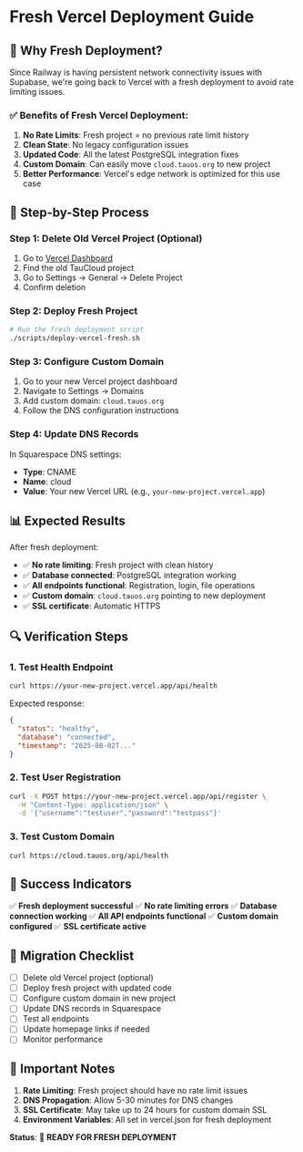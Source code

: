 # Fresh Vercel Deployment Guide

## 🚀 **Why Fresh Deployment?**

Since Railway is having persistent network connectivity issues with Supabase, we're going back to Vercel with a fresh deployment to avoid rate limiting issues.

### **✅ Benefits of Fresh Vercel Deployment:**

1. **No Rate Limits**: Fresh project = no previous rate limit history
2. **Clean State**: No legacy configuration issues
3. **Updated Code**: All the latest PostgreSQL integration fixes
4. **Custom Domain**: Can easily move `cloud.tauos.org` to new project
5. **Better Performance**: Vercel's edge network is optimized for this use case

## 🔧 **Step-by-Step Process**

### **Step 1: Delete Old Vercel Project (Optional)**
1. Go to [Vercel Dashboard](https://vercel.com/dashboard)
2. Find the old TauCloud project
3. Go to Settings → General → Delete Project
4. Confirm deletion

### **Step 2: Deploy Fresh Project**
```bash
# Run the fresh deployment script
./scripts/deploy-vercel-fresh.sh
```

### **Step 3: Configure Custom Domain**
1. Go to your new Vercel project dashboard
2. Navigate to Settings → Domains
3. Add custom domain: `cloud.tauos.org`
4. Follow the DNS configuration instructions

### **Step 4: Update DNS Records**
In Squarespace DNS settings:
- **Type**: CNAME
- **Name**: cloud
- **Value**: Your new Vercel URL (e.g., `your-new-project.vercel.app`)

## 📊 **Expected Results**

After fresh deployment:
- ✅ **No rate limiting**: Fresh project with clean history
- ✅ **Database connected**: PostgreSQL integration working
- ✅ **All endpoints functional**: Registration, login, file operations
- ✅ **Custom domain**: `cloud.tauos.org` pointing to new deployment
- ✅ **SSL certificate**: Automatic HTTPS

## 🔍 **Verification Steps**

### **1. Test Health Endpoint**
```bash
curl https://your-new-project.vercel.app/api/health
```

Expected response:
```json
{
  "status": "healthy",
  "database": "connected",
  "timestamp": "2025-08-02T..."
}
```

### **2. Test User Registration**
```bash
curl -X POST https://your-new-project.vercel.app/api/register \
  -H "Content-Type: application/json" \
  -d '{"username":"testuser","password":"testpass"}'
```

### **3. Test Custom Domain**
```bash
curl https://cloud.tauos.org/api/health
```

## 🎯 **Success Indicators**

✅ **Fresh deployment successful**
✅ **No rate limiting errors**
✅ **Database connection working**
✅ **All API endpoints functional**
✅ **Custom domain configured**
✅ **SSL certificate active**

## 📝 **Migration Checklist**

- [ ] Delete old Vercel project (optional)
- [ ] Deploy fresh project with updated code
- [ ] Configure custom domain in new project
- [ ] Update DNS records in Squarespace
- [ ] Test all endpoints
- [ ] Update homepage links if needed
- [ ] Monitor performance

## 🚨 **Important Notes**

1. **Rate Limiting**: Fresh project should have no rate limit issues
2. **DNS Propagation**: Allow 5-30 minutes for DNS changes
3. **SSL Certificate**: May take up to 24 hours for custom domain SSL
4. **Environment Variables**: All set in vercel.json for fresh deployment

**Status**: 🚀 **READY FOR FRESH DEPLOYMENT** 